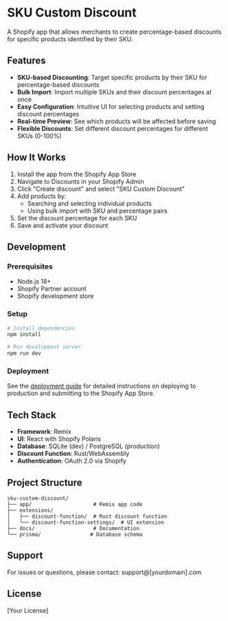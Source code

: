 # SKU Custom Discount

A Shopify app that allows merchants to create percentage-based discounts for specific products identified by their SKU.

## Features

- **SKU-based Discounting**: Target specific products by their SKU for percentage-based discounts
- **Bulk Import**: Import multiple SKUs and their discount percentages at once
- **Easy Configuration**: Intuitive UI for selecting products and setting discount percentages
- **Real-time Preview**: See which products will be affected before saving
- **Flexible Discounts**: Set different discount percentages for different SKUs (0-100%)

## How It Works

1. Install the app from the Shopify App Store
2. Navigate to Discounts in your Shopify Admin
3. Click "Create discount" and select "SKU Custom Discount"
4. Add products by:
   - Searching and selecting individual products
   - Using bulk import with SKU and percentage pairs
5. Set the discount percentage for each SKU
6. Save and activate your discount

## Development

### Prerequisites

- Node.js 18+
- Shopify Partner account
- Shopify development store

### Setup

```bash
# Install dependencies
npm install

# Run development server
npm run dev
```

### Deployment

See the [deployment guide](./docs/shopify-app-deployment/README.md) for detailed instructions on deploying to production and submitting to the Shopify App Store.

## Tech Stack

- **Framework**: Remix
- **UI**: React with Shopify Polaris
- **Database**: SQLite (dev) / PostgreSQL (production)
- **Discount Function**: Rust/WebAssembly
- **Authentication**: OAuth 2.0 via Shopify

## Project Structure

```
sku-custom-discount/
├── app/                    # Remix app code
├── extensions/
│   ├── discount-function/  # Rust discount function
│   └── discount-function-settings/  # UI extension
├── docs/                   # Documentation
└── prisma/                # Database schema
```

## Support

For issues or questions, please contact: support@[yourdomain].com

## License

[Your License]